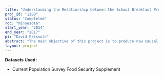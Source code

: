 ```yaml
---
title: "Understanding the Relationship between the School Breakfast Program and Food Insecurity"
proj_id: "1288"
status: "Completed"
rdc: "Minnesota"
start_year: "2014"
end_year: "2017"
pi: "David Frisvold"
abstract: "The main objective of this project is to produce new causal evidence of the importance of the School Breakfast Program (SBP) in reducing food insecurity in school-aged children. This research also examines whether the SBP cushions the impacts of high food prices on food insecurity in families and whether the SBP has been effective in dampening the rise in food insecurity during the recent recession."
layout: project
---
```


**Datasets Used:**

  - Current Population Survey Food Security Supplement 

